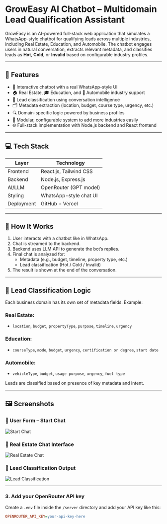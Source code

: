 # GrowEasy AI Chatbot – Multidomain Lead Qualification Assistant

GrowEasy is an AI-powered full-stack web application that simulates a WhatsApp-style chatbot for qualifying leads across multiple industries, including Real Estate, Education, and Automobile. The chatbot engages users in natural conversation, extracts relevant metadata, and classifies leads as **Hot**, **Cold**, or **Invalid** based on configurable industry profiles.

---

## 🚀 Features

- 🤖 Interactive chatbot with a real WhatsApp-style UI
- 🏠 Real Estate, 🎓 Education, and 🚗 Automobile industry support
- 🧠 Lead classification using conversation intelligence
- 🗂️ Metadata extraction (location, budget, course type, urgency, etc.)
- 🔍 Domain-specific logic powered by business profiles
- 🧱 Modular, configurable system to add more industries easily
- 🌐 Full-stack implementation with Node.js backend and React frontend

---

## 💻 Tech Stack

| Layer       | Technology             |
|-------------|------------------------|
| Frontend    | React.js, Tailwind CSS |
| Backend     | Node.js, Express.js    |
| AI/LLM      | OpenRouter (GPT model) |
| Styling     | WhatsApp-style chat UI |
| Deployment  | GitHub + Vercel        |

---

## 🧪 How It Works

1. User interacts with a chatbot like in WhatsApp.
2. Chat is streamed to the backend.
3. Backend uses LLM API to generate the bot’s replies.
4. Final chat is analyzed for:
   - Metadata (e.g., budget, timeline, property type, etc.)
   - Lead classification (Hot / Cold / Invalid)
5. The result is shown at the end of the conversation.

---

## 🧠 Lead Classification Logic

Each business domain has its own set of metadata fields. Example:

### Real Estate:
- `location`, `budget`, `propertyType`, `purpose`, `timeline`, `urgency`

### Education:
- `courseType`, `mode`, `budget`, `urgency`, `certification or degree`, `start date`

### Automobile:
- `vehicleType`, `budget`, `usage purpose`, `urgency`, `fuel type`

Leads are classified based on presence of key metadata and intent.

---
## 🖼️ Screenshots

### 🔹 User Form – Start Chat
![Start Chat](frontend/screenshots/start-chat.png)

### 🔹 Real Estate Chat Interface
![Real Estate Chat](./screenshots/Screenshot%202025-06-17%20183057.png)

### 🔹 Lead Classification Output
![Lead Classification](./screenshots/Screenshot%202025-06-17%20183159.png)


---
### 3. Add your OpenRouter API key

Create a `.env` file inside the `/server` directory and add your API key like this:

```ini
OPENROUTER_API_KEY=your-api-key-here

